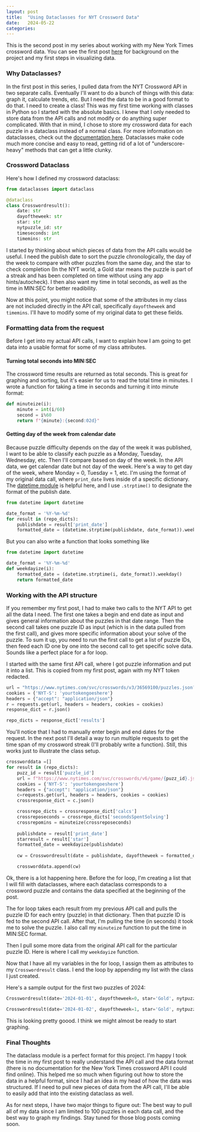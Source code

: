 ```yaml
---
layout: post
title:  "Using Dataclasses for NYT Crossword Data"
date:   2024-05-22
categories: 
---
```


This is the second post in my series about working with my New York Times crossword data. You can see the first post [here](https://rococodes.github.io/2024/05/13/NYT-Crossword1.html) for background on the project and my first steps in visualizing data.

### Why Dataclasses? 

In the first post in this series, I pulled data from the NYT Crossword API in two separate calls. Eventually I'll want to do a bunch of things with this data: graph it, calculate trends, etc. But I need the data to be in a good format to do that. I need to create a class! This was my first time working with classes in Python so I started with the absolute basics. I knew that I only needed to store data from the API calls and not modify or do anything super complicated. With that in mind, I chose to store my crossword data for each puzzle in a dataclass instead of a normal class. For more information on dataclasses, check out the [documentation here](https://docs.python.org/3/library/dataclasses.html). Dataclasses make code much more concise and easy to read, getting rid of a lot of "underscore-heavy" methods that can get a little clunky.

### Crossword Dataclass

Here's how I defined my crossword dataclass:

```python
from dataclasses import dataclass

@dataclass
class Crosswordresult():
    date: str
    dayoftheweek: str
    star: str
    nytpuzzle_id: str
    timeseconds: int
    timemins: str
```
I started by thinking about which pieces of data from the API calls would be useful. I need the publish date to sort the puzzle chronologically, the day of the week to compare with other puzzles from the same day, and the star to check completion (In the NYT world, a Gold star means the puzzle is part of a streak and has been completed on time without using any app hints/autocheck). I then also want my time in total seconds, as well as the time in MIN:SEC for better readibility.

Now at this point, you might notice that some of the attributes in my class are not included directly in the API call, specifically ```dayoftheweek``` and ```timemins```. I'll have to modify some of my original data to get these fields.

### Formatting data from the request

Before I get into my actual API calls, I want to explain how I am going to get data into a usable format for some of my class attributes.

#### Turning total seconds into MIN:SEC

The crossword time results are returned as total seconds. This is great for graphing and sorting, but it's easier for us to read the total time in minutes. I wrote a function for taking a time in seconds and turning it into minute format:

```python
def minuteize(i):
    minute = int(i/60)
    second = i%60
    return f"{minute}:{second:02d}"
```

#### Getting day of the week from calendar date

Because puzzle difficulty depends on the day of the week it was published, I want to be able to classify each puzzle as a Monday, Tuesday, Wednesday, etc. Then I'll compare based on day of the week. In the API data, we get calendar date but not day of the week. Here's a way to get day of the week, where Monday = 0, Tuesday = 1, etc. I'm using the format of my original data call, where ```print_date``` lives inside of a specific dictionary. The [datetime module](https://docs.python.org/3/library/datetime.html) is helpful here, and I use ```.strptime()``` to designate the format of the publish date.

```python
from datetime import datetime

date_format = '%Y-%m-%d'
for result in (repo_dicts):
    publishdate = result['print_date']
    formatted_date = (datetime.strptime(publishdate, date_format)).weekday()
```

But you can also write a function that looks something like

```python
from datetime import datetime

date_format = '%Y-%m-%d'
def weekdayize(i):
    formatted_date = (datetime.strptime(i, date_format)).weekday()
    return formatted_date
```


### Working with the API structure

If you remember my first post, I had to make two calls to the NYT API to get all the data I need. The first one takes a begin and end date as input and gives general information about the puzzles in that date range. Then the second call takes one puzzle ID as input (which is in the data pulled from the first call), and gives more specific information about your solve of the puzzle. To sum it up, you need to run the first call to get a list of puzzle IDs, then feed each ID one by one into the second call to get specific solve data. Sounds like a perfect place for a for loop.

I started with the same first API call, where I got puzzle information and put it into a list. This is copied from my first post, again with my NYT token redacted.

```python
url = "https://www.nytimes.com/svc/crosswords/v3/36569100/puzzles.json?publish_type=daily&date_start=2024-01-01&date_end=2024-04-01"
cookies = {'NYT-S': 'yourtokengoeshere'}
headers = {"accept": "application/json"}
r = requests.get(url, headers = headers, cookies = cookies)
response_dict = r.json()

repo_dicts = response_dict['results']
```
You'll notice that I had to manually enter begin and end dates for the request. In the next post I'll detail a way to run multiple requests to get the time span of my crossword streak (I'll probably write a function). Still, this works just to illustrate the class setup.

```python
crossworddata =[]
for result in (repo_dicts):
    puzz_id = result['puzzle_id']
    url = f"https://www.nytimes.com/svc/crosswords/v6/game/{puzz_id}.json"
    cookies = {'NYT-S': 'yourtokengoeshere'}
    headers = {"accept": "application/json"}
    c=requests.get(url, headers = headers, cookies = cookies)
    crossresponse_dict = c.json()

    crossrepo_dicts = crossresponse_dict['calcs']
    crossreposeconds = crossrepo_dicts['secondsSpentSolving']
    crossrepomins = minuteize(crossreposeconds)
    
    publishdate = result['print_date']
    starresult = result['star']
    formatted_date = weekdayize(publishdate)
    
    cw = Crosswordresult(date = publishdate, dayoftheweek = formatted_date, star = starresult, nytpuzzle_id = puzz_id, timeseconds = crossreposeconds, timemins = crossrepomins)

    crossworddata.append(cw)
```
Ok, there is a lot happening here. Before the for loop, I'm creating a list that I will fill with dataclasses, where each dataclass corresponds to a crossword puzzle and contains the data specified at the beginning of the post. 

The for loop takes each result from my previous API call and pulls the puzzle ID for each entry (puzzle) in that dictionary. Then that puzzle ID is fed to the second API call. After that, I'm pulling the time (in seconds) it took me to solve the puzzle. I also call my ```minuteize``` function to put the time in MIN:SEC format.

Then I pull some more data from the original API call for the particular puzzle ID. Here is where I call my ```weekdayize``` function.

Now that I have all my variables in the for loop, I assign them as attributes to my ```Crosswordresult``` class. I end the loop by appending my list with the class I just created.

Here's a sample output for the first two puzzles of 2024:

``` python
Crosswordresult(date='2024-01-01', dayoftheweek=0, star='Gold', nytpuzzle_id=21588, timeseconds=151, timemins='2:31'),

Crosswordresult(date='2024-01-02', dayoftheweek=1, star='Gold', nytpuzzle_id=21607, timeseconds=302, timemins='5:02')
```

This is looking pretty goood. I think we might almost be ready to start graphing.

### Final Thoughts

The dataclass module is a perfect format for this project. I'm happy I took the time in my first post to really understand the API call and the data format (there is no documentation for the New York Times crossword API I could find online). This helped me so much when figuring out how to store the data in a helpful format, since I had an idea in my head of how the data was structured. If I need to pull new pieces of data from the API call, I'll be able to easily add that into the existing dataclass as well.

As for next steps, I have two major things to figure out: The best way to pull all of my data since I am limited to 100 puzzles in each data call, and the best way to graph my findings. Stay tuned for those blog posts coming soon.